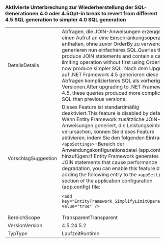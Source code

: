 ### <a name="opt-in-break-to-revert-from-different-45-sql-generation-to-simpler-40-sql-generation"></a><span data-ttu-id="ae89a-101">Aktivierte Unterbrechung zur Wiederherstellung der SQL-Generationen 4.0 oder 4.5</span><span class="sxs-lookup"><span data-stu-id="ae89a-101">Opt-in break to revert from different 4.5 SQL generation to simpler 4.0 SQL generation</span></span>

|   |   |
|---|---|
|<span data-ttu-id="ae89a-102">Details</span><span class="sxs-lookup"><span data-stu-id="ae89a-102">Details</span></span>|<span data-ttu-id="ae89a-103">Abfragen, die JOIN-Anweisungen erzeugen und einen Aufruf an eine Einschränkungsoperation enthalten, ohne zuvor OrderBy zu verwenden, generieren nun einfacheres SQL.</span><span class="sxs-lookup"><span data-stu-id="ae89a-103">Queries that produce JOIN statements and contain a call to a limiting operation without first using OrderBy now produce simpler SQL.</span></span> <span data-ttu-id="ae89a-104">Nach dem Upgrade auf .NET Framework 4.5 generieren diese Abfragen komplizierteres SQL als vorherige Versionen.</span><span class="sxs-lookup"><span data-stu-id="ae89a-104">After upgrading to .NET Framework 4.5, these queries produced more complicated SQL than previous versions.</span></span>|
|<span data-ttu-id="ae89a-105">Vorschlag</span><span class="sxs-lookup"><span data-stu-id="ae89a-105">Suggestion</span></span>|<span data-ttu-id="ae89a-106">Dieses Feature ist standardmäßig deaktiviert.</span><span class="sxs-lookup"><span data-stu-id="ae89a-106">This feature is disabled by default.</span></span> <span data-ttu-id="ae89a-107">Wenn Entity Framework zusätzliche JOIN-Anweisungen generiert, die Leistungseinbußen verursachen, können Sie dieses Feature aktivieren, indem Sie den folgenden Eintrag zum <code>&lt;appSettings&gt;</code>-Bereich der Anwendungskonfigurationsdatei (app.config) hinzufügen:</span><span class="sxs-lookup"><span data-stu-id="ae89a-107">If Entity Framework generates extra JOIN statements that cause performance degradation, you can enable this feature by adding the following entry to the <code>&lt;appSettings&gt;</code> section of the application configuration (app.config) file:</span></span><pre><code class="language-xml">&lt;add key=&quot;EntityFramework_SimplifyLimitOperations&quot; value=&quot;true&quot; /&gt;&#13;&#10;</code></pre>|
|<span data-ttu-id="ae89a-108">Bereich</span><span class="sxs-lookup"><span data-stu-id="ae89a-108">Scope</span></span>|<span data-ttu-id="ae89a-109">Transparent</span><span class="sxs-lookup"><span data-stu-id="ae89a-109">Transparent</span></span>|
|<span data-ttu-id="ae89a-110">Version</span><span class="sxs-lookup"><span data-stu-id="ae89a-110">Version</span></span>|<span data-ttu-id="ae89a-111">4.5.2</span><span class="sxs-lookup"><span data-stu-id="ae89a-111">4.5.2</span></span>|
|<span data-ttu-id="ae89a-112">Typ</span><span class="sxs-lookup"><span data-stu-id="ae89a-112">Type</span></span>|<span data-ttu-id="ae89a-113">Laufzeit</span><span class="sxs-lookup"><span data-stu-id="ae89a-113">Runtime</span></span>|

